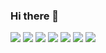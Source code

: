 ### Hi there 👋

[![](https://img.shields.io/static/v1?label=&style=flat-square&color=FF9900&message=AWS&logo=amazon-aws&logoColor=white)]()
[![](https://img.shields.io/static/v1?label=&style=flat-square&color=326CE5&message=Kubernetes&logo=kubernetes&logoColor=white)]()
[![](https://img.shields.io/static/v1?label=&style=flat-square&color=7B42BC&message=Terraform&logo=terraform&logoColor=white)]()
[![](https://img.shields.io/static/v1?label=&style=flat-square&color=0F1689&message=Helm&logo=helm&logoColor=white)]()
[![](https://img.shields.io/static/v1?label=&style=flat-square&color=EE0000&message=Ansible&logo=ansible&logoColor=white)]()
[![](https://img.shields.io/static/v1?label=&style=flat-square&color=3776AB&message=Python&logo=python&logoColor=white)]()
[![](https://img.shields.io/static/v1?label=&style=flat-square&color=F7DF1E&message=JavaScript&logo=javascript&logoColor=white)]()

<!--
**kryptonite303/kryptonite303** is a ✨ _special_ ✨ repository because its `README.md` (this file) appears on your GitHub profile.

Here are some ideas to get you started:

- 🔭 I’m currently working on ...
- 🌱 I’m currently learning ...
- 👯 I’m looking to collaborate on ...
- 🤔 I’m looking for help with ...
- 💬 Ask me about ...
- 📫 How to reach me: ...
- 😄 Pronouns: ...
- ⚡ Fun fact: ...
-->
